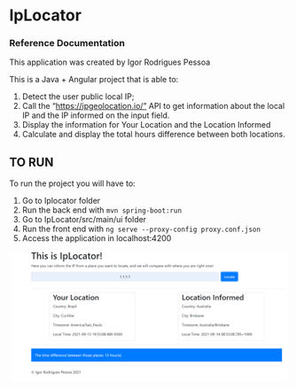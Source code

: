 # IpLocator

### Reference Documentation

This application was created by Igor Rodrigues Pessoa

This is a Java + Angular project that is able to:

1. Detect the user public local IP;
2. Call the “https://ipgeolocation.io/” API to get information about the local IP and the IP informed on the input field.
3. Display the information for Your Location and the Location Informed
4. Calculate and display the total hours difference between both locations.

## TO RUN

To run the project you will have to:
1. Go to Iplocator folder
2. Run the back end with ```mvn spring-boot:run```
3. Go to IpLocator/src/main/ui folder
4. Run the front end with ```ng serve --proxy-config proxy.conf.json```
5. Access the application in localhost:4200


![alt text](https://raw.githubusercontent.com/igorrpessoa/IpLocator/main/src/main/resources/README.PNG)
